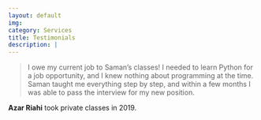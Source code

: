 ```yaml
---
layout: default
img: 
category: Services
title: Testimonials
description: |
---
```


<blockquote>
I owe my current job to Saman’s classes!
I needed to learn Python for a job opportunity, and I knew nothing about programming at the time. Saman taught me everything step by step, and within a few months I was able to pass the interview for my new position.
</blockquote>

<b>Azar Riahi</b> took private classes in 2019.
